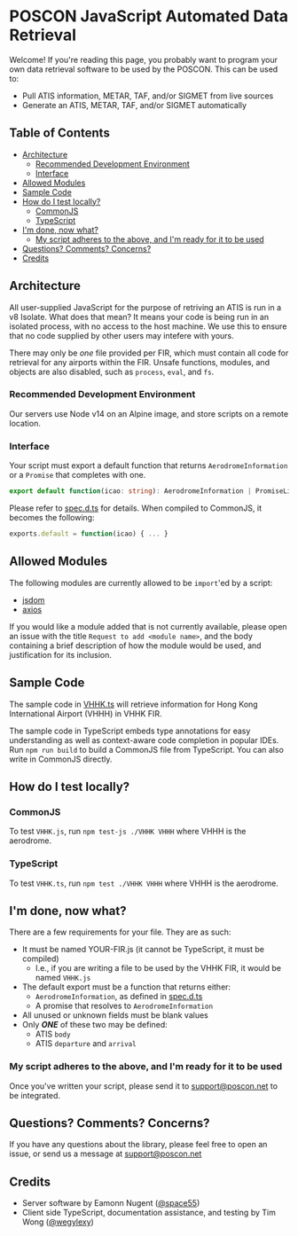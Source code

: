 # POSCON JavaScript Automated Data Retrieval

Welcome! If you're reading this page, you probably want to program your own data retrieval software to be used by the POSCON. This can be used to:

- Pull ATIS information, METAR, TAF, and/or SIGMET from live sources
- Generate an ATIS, METAR, TAF, and/or SIGMET automatically

## Table of Contents

<!-- toc -->

- [Architecture](#architecture)
  * [Recommended Development Environment](#recommended-development-environment)
  * [Interface](#interface)
- [Allowed Modules](#allowed-modules)
- [Sample Code](#sample-code)
- [How do I test locally?](#how-do-i-test-locally)
  * [CommonJS](#commonjs)
  * [TypeScript](#typescript)
- [I'm done, now what?](#im-done-now-what)
  * [My script adheres to the above, and I'm ready for it to be used](#my-script-adheres-to-the-above-and-im-ready-for-it-to-be-used)
- [Questions? Comments? Concerns?](#questions-comments-concerns)
- [Credits](#credits)

<!-- tocstop -->

## Architecture

All user-supplied JavaScript for the purpose of retriving an ATIS is run in a v8 Isolate. What does that mean? It means your code is being run in an isolated process, with no access to the host machine. We use this to ensure that no code supplied by other users may intefere with yours.

There may only be _one_ file provided per FIR, which must contain all code for retrieval for any airports within the FIR. Unsafe functions, modules, and objects are also disabled, such as `process`, `eval`, and `fs`.

### Recommended Development Environment

Our servers use Node v14 on an Alpine image, and store scripts on a remote location.

### Interface

Your script must export a default function that returns `AerodromeInformation` or a `Promise` that completes with one.

```typescript
export default function(icao: string): AerodromeInformation | PromiseLike<AerodromeInformation> { ... }
```

Please refer to [spec.d.ts](spec.d.ts) for details. When compiled to CommonJS, it becomes the following:

```javascript
exports.default = function(icao) { ... }
```

## Allowed Modules

The following modules are currently allowed to be `import`'ed by a script:

- [jsdom](https://www.npmjs.com/package/jsdom)
- [axios](https://www.npmjs.com/package/axios)

If you would like a module added that is not currently available, please open an issue with the title `Request to add <module name>`, and the body containing a brief description of how the module would be used, and justification for its inclusion.

## Sample Code

The sample code in [VHHK.ts](VHHK.ts) will retrieve information for Hong Kong International Airport (VHHH) in VHHK FIR.

The sample code in TypeScript embeds type annotations for easy understanding as well as context-aware code completion in popular IDEs. Run `npm run build` to build a CommonJS file from TypeScript. You can also write in CommonJS directly.

## How do I test locally?

### CommonJS

To test `VHHK.js`, run `npm test-js ./VHHK VHHH` where VHHH is the aerodrome.

### TypeScript

To test `VHHK.ts`, run `npm test ./VHHK VHHH` where VHHH is the aerodrome.

## I'm done, now what?

There are a few requirements for your file. They are as such:

- It must be named YOUR-FIR.js (it cannot be TypeScript, it must be compiled)
  - I.e., if you are writing a file to be used by the VHHK FIR, it would be named `VHHK.js`
- The default export must be a function that returns either:
  - `AerodromeInformation`, as defined in [spec.d.ts](spec.d.ts)
  - A promise that resolves to `AerodromeInformation`
- All unused or unknown fields must be blank values
- Only _**ONE**_ of these two may be defined:
  - ATIS `body`
  - ATIS `departure` and `arrival`

### My script adheres to the above, and I'm ready for it to be used

Once you've written your script, please send it to [support@poscon.net](mailto:support@poscon.net) to be integrated.

## Questions? Comments? Concerns?

If you have any questions about the library, please feel free to open an issue, or send us a message at [support@poscon.net](mailto:support@poscon.net)

## Credits

- Server software by Eamonn Nugent ([@space55](github.com/space55))
- Client side TypeScript, documentation assistance, and testing by Tim Wong ([@wegylexy](github.com/wegylexy))
